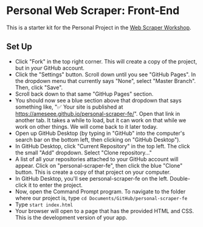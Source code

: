 # Personal Web Scraper: Front-End

This is a starter kit for the Personal Project in the [Web Scraper Workshop](https://github.com/ameseee/web-scraper-workshop).

## Set Up
- Click "Fork" in the top right corner. This will create a copy of the project, but in _your_ GitHub account.
- Click the "Settings" button. Scroll down until you see "GitHub Pages". In the dropdown menu that currently says "None", select "Master Branch". Then, click "Save".
- Scroll back down to that same "GitHup Pages" section.
- You should now see a blue section above that dropdown that says something like, "✅ Your site is published at https://ameseee.github.io/personal-scraper-fe/". Open that link in another tab. It takes a while to load, but it can work on that while we work on other things. We will come back to it later today.
- Open up GitHub Desktop (by typing in "GitHub" into the computer's search bar on the bottom left, then clicking on "GitHub Desktop").
- In GitHub Desktop, click "Current Repository" in the top left. The click the small "Add" dropdown. Select "Clone repository..."
- A list of all your repositories attached to your GitHub account will appear. Click on "personal-scraper-fe", then click the blue "Clone" button. This is create a copy of that project on your computer.
- In GitHub Desktop, you'll see personal-scraper-fe on the left. Double-click it to enter the project.
- Now, open the Command Prompt program. To navigate to the folder where our project is, type `cd Documents/GitHub/personal-scraper-fe`
- Type `start index.html`
- Your browser will open to a page that has the provided HTML and CSS. This is the development version of your app. 
